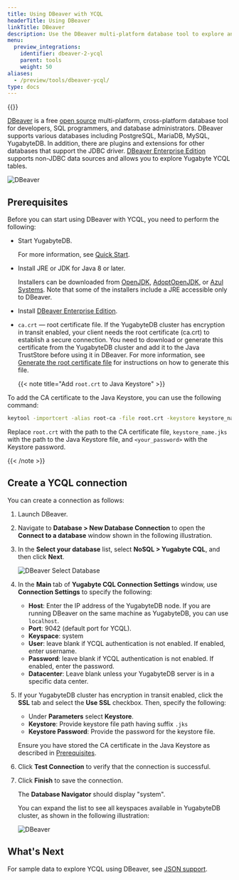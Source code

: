 ```yaml
---
title: Using DBeaver with YCQL
headerTitle: Using DBeaver
linkTitle: DBeaver
description: Use the DBeaver multi-platform database tool to explore and query YugabyteDB YCQL.
menu:
  preview_integrations:
    identifier: dbeaver-2-ycql
    parent: tools
    weight: 50
aliases:
  - /preview/tools/dbeaver-ycql/
type: docs
---
```


{{<api-tabs>}}

[DBeaver](https://dbeaver.io/) is a free [open source](https://github.com/dbeaver/dbeaver) multi-platform, cross-platform database tool for developers, SQL programmers, and database administrators. DBeaver supports various databases including PostgreSQL, MariaDB, MySQL, YugabyteDB. In addition, there are plugins and extensions for other databases that support the JDBC driver. [DBeaver Enterprise Edition](https://dbeaver.com/) supports non-JDBC data sources and allows you to explore Yugabyte YCQL tables.

![DBeaver](/images/develop/tools/dbeaver/dbeaver-view.png)

## Prerequisites

Before you can start using DBeaver with YCQL, you need to perform the following:

- Start YugabyteDB.

  For more information, see [Quick Start](/preview/quick-start/macos/).

- Install JRE or JDK for Java 8 or later.

  Installers can be downloaded from [OpenJDK](http://jdk.java.net/), [AdoptOpenJDK](https://adoptopenjdk.net/), or [Azul Systems](https://www.azul.com/downloads/zulu-community/). Note that some of the installers include a JRE accessible only to DBeaver.

- Install [DBeaver Enterprise Edition](https://dbeaver.com/download/enterprise/).

- `ca.crt` — root certificate file. If the YugabyteDB cluster has encryption in transit enabled, your client needs the root certificate (ca.crt) to establish a secure connection. You need to download or generate this certificate from the YugabyteDB cluster and add it to the Java TrustStore before using it in DBeaver. For more information, see [Generate the root certificate file](../../../secure/tls-encryption/server-certificates/#generate-the-root-certificate-file) for instructions on how to generate this file.

  {{< note title="Add `root.crt` to Java Keystore" >}}

To add the CA certificate to the Java Keystore, you can use the following command:

```bash
keytool -importcert -alias root-ca -file root.crt -keystore keystore_name.jks -storetype JKS -storepass <your_password> -noprompt
```

Replace `root.crt` with the path to the CA certificate file, `keystore_name.jks` with the path to the Java Keystore file, and `<your_password>` with the Keystore password.

  {{< /note >}}

## Create a YCQL connection

You can create a connection as follows:

1. Launch DBeaver.
1. Navigate to **Database > New Database Connection** to open the **Connect to a database** window shown in the following illustration.
1. In the **Select your database** list, select **NoSQL > Yugabyte CQL**, and then click **Next**.

    ![DBeaver Select Database](/images/develop/tools/dbeaver/dbeaver-select-db-ycql.png)

1. In the **Main** tab of **Yugabyte CQL Connection Settings** window, use **Connection Settings** to specify the following:

    - **Host**: Enter the IP address of the YugabyteDB node. If you are running DBeaver on the same machine as YugabyteDB, you can use `localhost`.
    - **Port**: 9042 (default port for YCQL).
    - **Keyspace**: system
    - **User**: leave blank if YCQL authentication is not enabled. If enabled, enter username.
    - **Password**: leave blank if YCQL authentication is not enabled. If enabled, enter the password.
    - **Datacenter**: Leave blank unless your YugabyteDB server is in a specific data center.

1. If your YugabyteDB cluster has encryption in transit enabled, click the **SSL** tab and select the **Use SSL** checkbox. Then, specify the following:

    - Under **Parameters** select **Keystore**.
    - **Keystore**: Provide keystore file path having suffix `.jks`
    - **Keystore Password**: Provide the password for the keystore file.

    Ensure you have stored the CA certificate in the Java Keystore as described in [Prerequisites](#prerequisites).

1. Click **Test Connection** to verify that the connection is successful.
1. Click **Finish** to save the connection.

    The **Database Navigator** should display "system".

    You can expand the list to see all keyspaces available in YugabyteDB cluster, as shown in the following illustration:

    ![DBeaver](/images/develop/tools/dbeaver/dbeaver-ycql-system.png)

## What's Next

For sample data to explore YCQL using DBeaver, see [JSON support](../../../explore/ycql-language/jsonb-ycql/).
